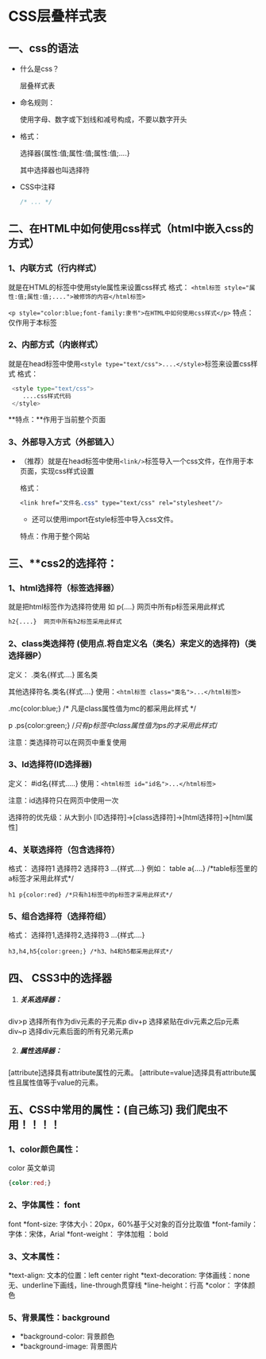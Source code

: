 #  CSS层叠样式表


一、css的语法
-----------------------------

+ 什么是css？

  层叠样式表

+ 命名规则：

  使用字母、数字或下划线和减号构成，不要以数字开头

+ 格式： 

  选择器{属性:值;属性:值;属性:值;....}

  其中选择器也叫选择符

+ CSS中注释

  ```css
  /* ... */
  ```


## 二、在HTML中如何使用css样式（html中嵌入css的方式）

### 1、内联方式（行内样式）

就是在HTML的标签中使用style属性来设置css样式
 格式： `<html标签 style="属性:值;属性:值;....">被修饰的内容</html标签>`

 `<p style="color:blue;font-family:隶书">在HTML中如何使用css样式</p>`
 特点：仅作用于本标签

### 2、内部方式（内嵌样式）

就是在head标签中使用`<style type="text/css">....</style>`标签来设置css样式
 格式：

```python
 <style type="text/css">
 	....css样式代码
 </style>
```

 **特点：**作用于当前整个页面

### 3、外部导入方式（外部链入）

+ （推荐）就是在head标签中使用`<link/>`标签导入一个css文件，在作用于本页面，实现css样式设置

   格式：

  ```Css
  <link href="文件名.css" type="text/css" rel="stylesheet"/>
  ```

  + 还可以使用import在style标签中导入css文件。

   特点：作用于整个网站





三、**css2的选择符：
---------------------------------------------------------------
### 1、html选择符（标签选择器）

 就是把html标签作为选择符使用
 如 p{....}  网页中所有p标签采用此样式
```css
h2{....}  网页中所有h2标签采用此样式
```
### 2、class类选择符 (使用点.将自定义名（类名）来定义的选择符)（类选择器P）

定义： 		  .类名{样式....}    匿名类

   其他选择符名.类名{样式....}
 使用：`<html标签 class="类名">...</html标签>`

 .mc{color:blue;} /* 凡是class属性值为mc的都采用此样式 */

 p .ps{color:green;}  /*只有p标签中class属性值为ps的才采用此样式*/

 注意：类选择符可以在网页中重复使用

### 3、Id选择符(ID选择器)

 定义： #id名{样式.....}
 使用：`<html标签 id="id名">...</html标签>`

 注意：id选择符只在网页中使用一次

选择符的优先级：从大到小 [ID选择符]->[class选择符]->[html选择符]->[html属性]

### 4、关联选择符（包含选择符）

 格式： 选择符1 选择符2 选择符3 ...{样式....}
 例如： table a{....} /\*table标签里的a标签才采用此样式*/

 	h1 p{color:red} /*只有h1标签中的p标签才采用此样式*/

### 5、组合选择符（选择符组）

 格式： 选择符1,选择符2,选择符3 ...{样式....}

 	h3,h4,h5{color:green;} /*h3、h4和h5都采用此样式*/



## 四、  CSS3中的选择器

1. ##### 关系选择器：

 div>p 选择所有作为div元素的子元素p
 div+p 选择紧贴在div元素之后p元素
 div~p 选择div元素后面的所有兄弟元素p

2. ##### 属性选择器：

 [attribute]选择具有attribute属性的元素。
 [attribute=value]选择具有attribute属性且属性值等于value的元素。




五、CSS中常用的属性：(自己练习)  我们爬虫不用！！！！
---------------------------------------------------------------------------------------
### 1、color颜色属性：

color 英文单词

```css
{color:red;}
```

### 2、字体属性： font

font
 *font-size: 		字体大小：20px，60%基于父对象的百分比取值
 *font-family：	字体：宋体，Arial
 *font-weight：	字体加粗 ：bold

### 3、文本属性：

*text-align: 	文本的位置：left center right
*text-decoration: 字体画线：none无、underline下画线，line-through贯穿线
*line-height：行高
*color： 字体颜色

### 5、背景属性：background

+ *background-color: 背景颜色
+ \*background-image: 背景图片








